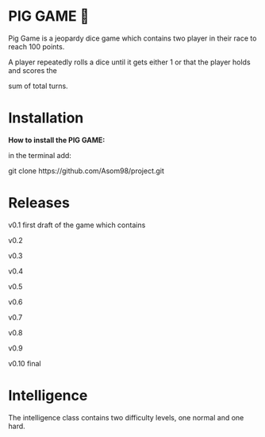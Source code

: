 # PIG GAME 🐷 

<p>Pig Game is a jeopardy dice game which contains two player in their race to reach 100 points.</p>
<p>A player repeatedly rolls a dice until it gets either 1 or that the player holds and scores the </p>
<p>sum of total turns.</p>

# Installation 
<p><b>How to install the PIG GAME:</b></p>
<p>in the terminal add: </p>
<p>git clone https://github.com/Asom98/project.git</p>

# Releases
<p>v0.1 first draft of the game which contains</p>
<p>v0.2 </p>
<p>v0.3 </p>
<p>v0.4 </p>
<p>v0.5 </p>
<p>v0.6 </p>
<p>v0.7 </p>
<p>v0.8 </p>
<p>v0.9 </p>
<p>v0.10 final </p>

# Intelligence
<p>The intelligence class contains two difficulty levels, one normal and one hard.</p>